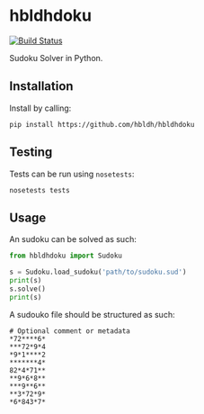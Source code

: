 # hbldhdoku

[![Build Status](https://travis-ci.org/hbldh/hbldhdoku.svg?branch=master)](https://travis-ci.org/hbldh/hbldhdoku)

Sudoku Solver in Python.

## Installation

Install by calling:

    pip install https://github.com/hbldh/hbldhdoku

## Testing

Tests can be run using `nosetests`:

    nosetests tests

## Usage

An sudoku can be solved as such:

```python
from hbldhdoku import Sudoku

s = Sudoku.load_sudoku('path/to/sudoku.sud')
print(s)
s.solve()
print(s)

```

A sudouko file should be structured as such:

    # Optional comment or metadata
    *72****6*
    ***72*9*4
    *9*1****2
    *******4*
    82*4*71**
    **9*6*8**
    ***9**6**
    **3*72*9*
    *6*843*7*
